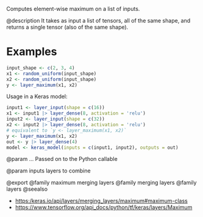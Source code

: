 Computes element-wise maximum on a list of inputs.

@description
It takes as input a list of tensors, all of the same shape,
and returns a single tensor (also of the same shape).

# Examples

```r
input_shape <- c(2, 3, 4)
x1 <- random_uniform(input_shape)
x2 <- random_uniform(input_shape)
y <- layer_maximum(x1, x2)
```

Usage in a Keras model:


```r
input1 <- layer_input(shape = c(16))
x1 <- input1 |> layer_dense(8, activation = 'relu')
input2 <- layer_input(shape = c(32))
x2 <- input2 |> layer_dense(8, activation = 'relu')
# equivalent to `y <- layer_maximum(x1, x2)`
y <- layer_maximum(x1, x2)
out <- y |> layer_dense(4)
model <- keras_model(inputs = c(input1, input2), outputs = out)
```

@param ...
Passed on to the Python callable

@param inputs
layers to combine

@export
@family maximum merging layers
@family merging layers
@family layers
@seealso
+ <https:/keras.io/api/layers/merging_layers/maximum#maximum-class>
+ <https://www.tensorflow.org/api_docs/python/tf/keras/layers/Maximum>
